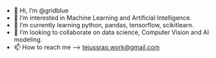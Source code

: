 - 👋 Hi, I’m @gridblue
- 👀 I’m interested in Machine Learning and Artificial Intelligence.
- 🌱 I’m currently learning python, pandas, tensorflow, scikitlearn.
- 💞️ I’m looking to collaborate on data science, Computer Vision and AI modeling.
- 📫 How to reach me --> tejussrao.work@gmail.com

<!---
gridblue/gridblue is a ✨ special ✨ repository because its `README.md` (this file) appears on your GitHub profile.
You can click the Preview link to take a look at your changes.
--->
